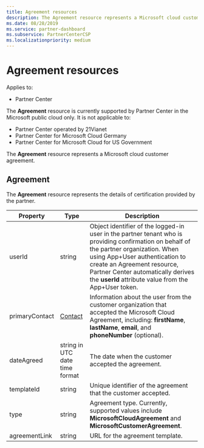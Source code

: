 ```yaml
---
title: Agreement resources
description: The Agreement resource represents a Microsoft cloud customer agreement.
ms.date: 08/28/2019
ms.service: partner-dashboard
ms.subservice: PartnerCenterCSP
ms.localizationpriority: medium
---
```


# Agreement resources

Applies to:

- Partner Center

The **Agreement** resource is currently supported by Partner Center in the Microsoft public cloud only. It is not applicable to:

- Partner Center operated by 21Vianet
- Partner Center for Microsoft Cloud Germany
- Partner Center for Microsoft Cloud for US Government

The **Agreement** resource represents a Microsoft cloud customer agreement.

## Agreement

The **Agreement** resource represents the details of certification provided by the partner.

| Property       | Type   | Description                                                                                               |
|----------------|--------|-----------------------------------------------------------------------------------------------------------|
| userId         | string                         | Object identifier of the logged-in user in the partner tenant who is providing confirmation on behalf of the partner organization. When using App+User authentication to create an Agreement resource, Partner Center automatically derives the **userId** attribute value from the App+User token.                                                                             |
| primaryContact | [Contact](./utility-resources.md#contact) | Information about the user from the customer organization that accepted the Microsoft Cloud Agreement, including:  **firstName**, **lastName**, **email**, and **phoneNumber** (optional). |
| dateAgreed     | string in UTC date time format | The date when the customer accepted the agreement.                                 |
| templateId     |string                          | Unique identifier of the agreement that the customer accepted. |
| type           |string                          | Agreement type. Currently, supported values include **MicrosoftCloudAgreement** and **MicrosoftCustomerAgreement**.|
| agreementLink  | string                         | URL for the agreement template.                                                    |
